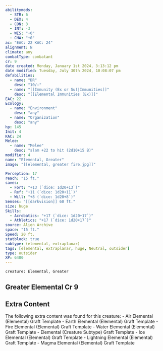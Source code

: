 ```yaml
---
abilitymods:
  - STR: 6
  - DEX: 4
  - CON: 3
  - INT: -3
  - WIS: "+0"
  - CHA: "+0"
ac: "EAC: 22 KAC: 24"
alignment: N
climate: any
combatType: combatant
cr: 9
date created: Monday, January 1st 2024, 3:13:12 pm
date modified: Tuesday, July 30th 2024, 10:08:07 pm
defabilities:
  - name: "DR"
    desc: "10/—"
  - name: "[[Immunity (Ex or Su)|Immunities]]"
    desc: "[[Elemental Immunities (Ex)]]"
EAC: 22
Ecology:
  - name: "Environment"
    desc: "any"
  - name: "Organization"
    desc: "any"
hp: 145
Init: 4
KAC: 24
Melee:
  - name: "Melee"
    desc: "slam +22 to hit (2d10+15 B)"
modifier: 4
name: "Elemental, Greater"
image: "[[elemental, greater fire.jpg]]"

Perception: 17
reach: "15 ft."
saves:
  - Fort: "+13 (`dice: 1d20+13`)"
  - Ref: "+11 (`dice: 1d20+11`)"
  - Will: "+8 (`dice: 1d20+8`)"
Senses: "[[darkvision]] 60 ft."
size: huge
Skills:
  - Acrobatics: "+17 (`dice: 1d20+17`)"
  - Athletics: "+17 (`dice: 1d20+17`)"
source: Alien Archive
space: "15 ft."
Speed: 20 ft.
statblock: true
subtype: (elemental, extraplanar)
tags: [elemental, extraplanar, huge, Neutral, outsider]
type: outsider
XP: 6400
---
```


```statblock
creature: Elemental, Greater
```

## Greater Elemental Cr 9

## Extra Content

The following extra content was found for this creature:
\- Air Elemental (Elemental) Graft Template
\- Earth Elemental (Elemental) Graft Template
\- Fire Elemental (Elemental) Graft Template
\- Water Elemental (Elemental) Graft Template
\- Elemental (Creature Subtype) Graft Template
\- Ice Elemental (Elemental) Graft Template
\- Lightning Elemental (Elemental) Graft Template
\- Magma Elemental (Elemental) Graft Template

